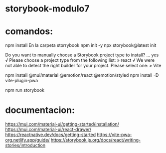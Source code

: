 # storybook-modulo7

# comandos:
npm install
En la carpeta storrybook
npm init -y
npx storybook@latest init

Do you want to manually choose a Storybook project type to install? ... yes
√ Please choose a project type from the following list: » react
√
We were not able to detect the right builder for your project. Please select one: » Vite

npm install @mui/material @emotion/react @emotion/styled
npm install -D vite-plugin-pwa

npm run storybook


# documentacion:

https://mui.com/material-ui/getting-started/installation/
https://mui.com/material-ui/react-drawer/
https://reactnative.dev/docs/getting-started
https://vite-pwa-org.netlify.app/guide/
https://storybook.js.org/docs/react/writing-stories/introduction
